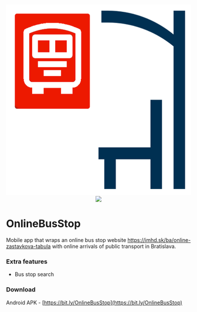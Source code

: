 
<p align="middle">
  <img src="/assets/icon.png" height="517"  />
  <img height="500" src="https://i.postimg.cc/fRDmYXcX/aaa.jpg">
</p>

# OnlineBusStop

Mobile app that wraps an online bus stop website https://imhd.sk/ba/online-zastavkova-tabula with online arrivals of public transport in Bratislava.
### Extra features
- Bus stop search
### Download
Android APK - [https://bit.ly/OnlineBusStop](https://bit.ly/OnlineBusStop) 

